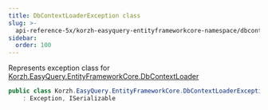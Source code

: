 ```yaml
---
title: DbContextLoaderException class
slug: >-
  api-reference-5x/korzh-easyquery-entityframeworkcore-namespace/dbcontextloaderexception-class
sidebar:
  order: 100
---
```


Represents exception class for [Korzh.EasyQuery.EntityFrameworkCore.DbContextLoader](/easyquery/docs/api-reference-5x/korzh-easyquery-entityframeworkcore-namespace/dbcontextloader-class)
```csharp
public class Korzh.EasyQuery.EntityFrameworkCore.DbContextLoaderException
    : Exception, ISerializable

```
